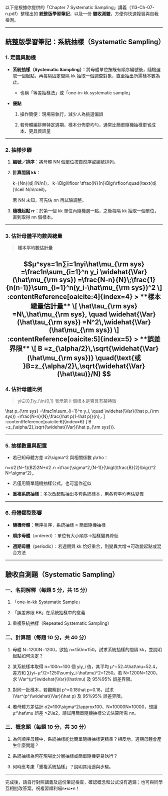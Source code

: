 以下是根據你提供的「Chapter 7 Systematic Sampling」講義（113-Ch-07-n.pdf）整理出的 **統整版學習筆記**，以及一份 **驗收測驗**，方便你快速複習與自我檢測。

---

## 統整版學習筆記：系統抽樣（Systematic Sampling）

### 1. 定義與動機

- **系統抽樣（Systematic Sampling）**：將母體單位按既有順序編號後，隨機選取一個起點，再每隔固定間隔 kk 抽取一個調查對象，直至抽出所需樣本數為止。
    
    - 也稱「等差抽樣法」或「one-in-kk systematic sample」
        
- **優點**
    
    1. 操作簡便：現場易執行，減少人為挑選偏誤
        
    2. 若母體編排無特定週期，樣本分佈更均勻，通常比簡單隨機抽樣更省成本、更具資訊量
        

---

### 2. 抽樣步驟

1. **編號／排序**：將母體 NN 個單位按自然序或編號排列。
    
2. **計算間隔 kk**：
    
    k=⌊Nn⌋(或 ⌈N/n⌉)， k=\Bigl\lfloor \tfrac{N}{n}\Bigr\rfloor\quad(\text{或 }\lceil N/n\rceil)，
    
    若 NN 未知，可先估 nn 再試驗調整。
    
3. **隨機起點 rr**：於第一個 kk 單位內隨機選一點，之後每隔 kk 抽取一個單位，直到取得 nn 個樣本。
    

---

### 3. 估計母體平均數與總量

> **樣本平均數估計量**

$$μ^sys=1n∑i=1nyi\hat\mu_{\rm sys} =\frac1n\sum_{i=1}^n y_i \widehat{\Var}(\hat\mu_{\rm sys}) =\frac{N-n}{N}\;\frac{1}{n(n-1)}\sum_{i=1}^n(y_i-\hat\mu_{\rm sys})^2 \] :contentReference[oaicite:4]{index=4} > **樣本總量估計量** \[ \hat\tau_{\rm sys} =N\,\hat\mu_{\rm sys}, \quad \widehat{\Var}(\hat\tau_{\rm sys}) =N^2\,\widehat{\Var}(\hat\mu_{\rm sys}) \] :contentReference[oaicite:5]{index=5} > **誤差界限** \[ B =z_{\alpha/2}\,\sqrt{\widehat{\Var}(\hat\mu_{\rm sys})} \quad(\text{或 }B=z_{\alpha/2}\,\sqrt{\widehat{\Var}(\hat\tau)}/N)
$$
---

### 4. 估計母體比例

> yi∈{0,1}y_i\in\{0,1\} 表示第 ii 個樣本是否具有某特徵

\hat p_{\rm sys} =\frac1n\sum_{i=1}^n y_i, \quad \widehat{\Var}(\hat p_{\rm sys}) =\frac{N-n}{N}\;\frac{\hat p(1-\hat p)}{n}\,. \] :contentReference[oaicite:6]{index=6} \[ B =z_{\alpha/2}\,\sqrt{\widehat{\Var}(\hat p_{\rm sys})}.

---

### 5. 抽樣數量與配置

- 若已知母體方差 σ2\sigma^2 與相關係數 ρ\rho：
    

n=σ2 (N−1)(B2)2N+σ2 .n =\frac{\sigma^2\,(N-1)}{\bigl(\tfrac{B}{2}\bigr)^2 N+\sigma^2}\,.

- 若僅用簡單隨機抽樣公式，也可當作近似
    
- **重複系統抽樣**：多次改起點抽出多套系統樣本，用各套平均再估變異
    

---

### 6. 母體類型影響

- **隨機母體**：無序排序，系統抽樣 ≈ 簡單隨機抽樣
    
- **順序母體**（ordered）：單位有大小順序→抽樣變異降低
    
- **週期母體**（periodic）：若週期與 kk 恰好重合，則變異大增→可改變起點或混合方法
    

---

## 驗收自測題（Systematic Sampling）

### 一、名詞解釋（每題 5 分，共 15 分）

1. 「one-in-kk Systematic Sample」
    
2. 「誤差界限 BB」在系統抽樣中的意義
    
3. 重複系統抽樣（Repeated Systematic Sampling）
    

### 二、計算題（每題 10 分，共 40 分）

1. 母體 N=1200N=1200，欲抽 n=150n=150。試求系統抽樣的間隔 kk，並說明起點如何決定？
    
2. 某系統樣本取得 n=100n=100 個 yiy_i 值，其平均 μ^=52.4\hat\mu=52.4，差方和 ∑(yi−μ^)2=1250\sum(y_i-\hat\mu)^2=1250。若 N=1200N=1200，求 \Var^(μ^)\widehat{\Var}(\hat\mu) 及 95%95\% 誤差界限。
    
3. 對同一批樣本，若觀察到 p^=0.18\hat p=0.18，試求 \Var^(p^)\widehat{\Var}(\hat p) 及 95%95\% 誤差界限。
    
4. 若母體方差估計 σ2≈100\sigma^2\approx100、N=10000N=10000，想讓 μ^\hat\mu 誤差 ≤2\le2，請試用簡單隨機抽樣公式估算所需 nn。
    

### 三、概念題（每題 10 分，共 30 分）

1. 為何順序母體中，系統抽樣能比簡單隨機抽樣更精準？相反地，週期母體會產生什麼問題？
    
2. 系統抽樣為何在現場比分層抽樣或簡單隨機更易執行？
    
3. 何時應考慮「重複系統抽樣」？說明其用途與步驟。
    

---

完成後，請自行對照講義及這份筆記檢查，確認概念和公式沒有遺漏；也可與同學互相批改答案。祝複習順利喵ฅ•ω•ฅ！